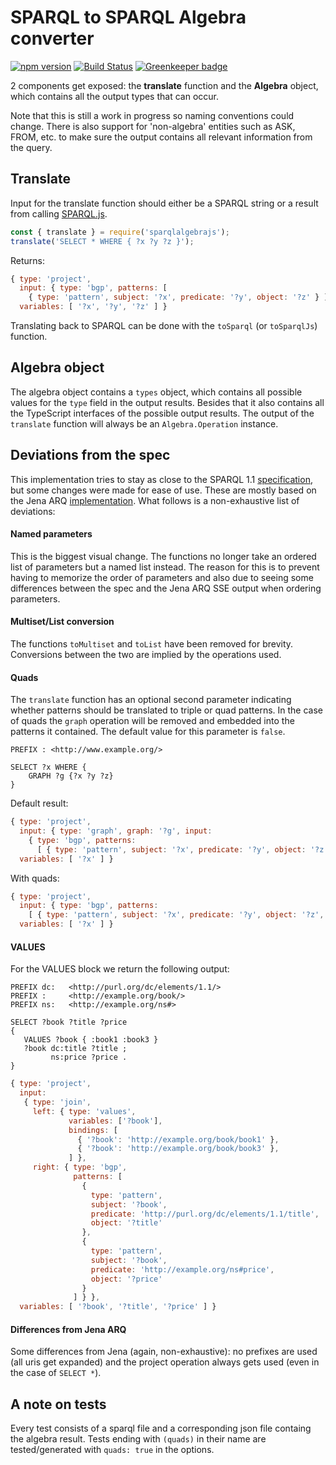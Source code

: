 # SPARQL to SPARQL Algebra converter
[![npm version](https://badge.fury.io/js/sparqlalgebrajs.svg)](https://www.npmjs.com/package/sparqlalgebrajs)
[![Build Status](https://travis-ci.org/joachimvh/SPARQLAlgebra.js.svg?branch=master)](https://travis-ci.org/joachimvh/SPARQLAlgebra.js) [![Greenkeeper badge](https://badges.greenkeeper.io/joachimvh/SPARQLAlgebra.js.svg)](https://greenkeeper.io/)

2 components get exposed: the **translate** function and the **Algebra** object,
which contains all the output types that can occur.

Note that this is still a work in progress so naming conventions could change.
There is also support for 'non-algebra' entities such as ASK, FROM, etc.
to make sure the output contains all relevant information from the query.

## Translate

Input for the translate function should either be a SPARQL string
or a result from calling [SPARQL.js](https://github.com/RubenVerborgh/SPARQL.js).

```javascript
const { translate } = require('sparqlalgebrajs');
translate('SELECT * WHERE { ?x ?y ?z }');
```
Returns:
```javascript
{ type: 'project',
  input: { type: 'bgp', patterns: [ 
    { type: 'pattern', subject: '?x', predicate: '?y', object: '?z' } ] },
  variables: [ '?x', '?y', '?z' ] }
```

Translating back to SPARQL can be done with the `toSparql` (or `toSparqlJs`) function.

## Algebra object
The algebra object contains a `types` object,
which contains all possible values for the `type` field in the output results.
Besides that it also contains all the TypeScript interfaces of the possible output results.
The output of the `translate` function will always be an `Algebra.Operation` instance.

## Deviations from the spec
This implementation tries to stay as close to the SPARQL 1.1
[specification](https://www.w3.org/TR/sparql11-query/#sparqlDefinition),
but some changes were made for ease of use.
These are mostly based on the Jena ARQ [implementation](https://jena.apache.org/documentation/query/).
What follows is a non-exhaustive list of deviations:

#### Named parameters
This is the biggest visual change.
The functions no longer take an ordered list of parameters but a named list instead.
The reason for this is to prevent having to memorize the order of parameters and also
due to seeing some differences between the spec and the Jena ARQ SSE output when ordering parameters.

#### Multiset/List conversion
The functions `toMultiset` and `toList` have been removed for brevity.
Conversions between the two are implied by the operations used.

#### Quads
The `translate` function has an optional second parameter
indicating whether patterns should be translated to triple or quad patterns.
In the case of quads the `graph` operation will be removed
and embedded into the patterns it contained.
The default value for this parameter is `false`.
```
PREFIX : <http://www.example.org/>

SELECT ?x WHERE {
    GRAPH ?g {?x ?y ?z}
}
```

Default result:
```javascript
{ type: 'project',
  input: { type: 'graph', graph: '?g', input:  
    { type: 'bgp', patterns: 
      [ { type: 'pattern', subject: '?x', predicate: '?y', object: '?z' } ] } },
  variables: [ '?x' ] }
```

With quads:
```javascript
{ type: 'project',
  input: { type: 'bgp', patterns: 
    [ { type: 'pattern', subject: '?x', predicate: '?y', object: '?z', graph: '?g' } ] },
  variables: [ '?x' ] }
```

#### VALUES
For the VALUES block we return the following output:
```
PREFIX dc:   <http://purl.org/dc/elements/1.1/> 
PREFIX :     <http://example.org/book/> 
PREFIX ns:   <http://example.org/ns#> 

SELECT ?book ?title ?price
{
   VALUES ?book { :book1 :book3 }
   ?book dc:title ?title ;
         ns:price ?price .
}
```
```javascript
{ type: 'project',
  input: 
   { type: 'join',
     left: { type: 'values', 
             variables: ['?book'],
             bindings: [
               { '?book': 'http://example.org/book/book1' },
               { '?book': 'http://example.org/book/book3' },
             ] },
     right: { type: 'bgp', 
              patterns: [
                {
                  type: 'pattern',
                  subject: '?book',
                  predicate: 'http://purl.org/dc/elements/1.1/title',
                  object: '?title'
                },
                {
                  type: 'pattern',
                  subject: '?book',
                  predicate: 'http://example.org/ns#price',
                  object: '?price'
                }
              ] } },
  variables: [ '?book', '?title', '?price' ] }
```

#### Differences from Jena ARQ
Some differences from Jena (again, non-exhaustive):
no prefixes are used (all uris get expanded)
and the project operation always gets used (even in the case of `SELECT *`).

## A note on tests
Every test consists of a sparql file and a corresponding json file containg the algebra result.
Tests ending with `(quads)` in their name are tested/generated with `quads: true` in the options.
